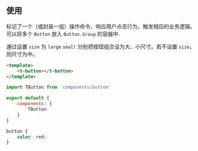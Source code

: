 
## 使用

标记了一个（或封装一组）操作命令，响应用户点击行为，触发相应的业务逻辑。
可以将多个 `Button` 放入 `Button.Group` 的容器中.

通过设置 `size` 为 `large` `small` 分别把按钮组合设为大、小尺寸。若不设置 `size`，则尺寸为中。


```html
<template>
    <t-button></t-button>
</template>
```

````javascript
import TButton from 'components/button'

export default {
    components: {
        TButton
    }
}
````

```css
button {
    color: red;
}
```